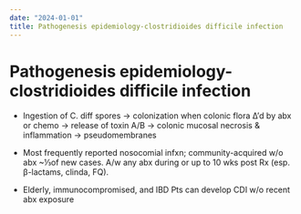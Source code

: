 ```yaml
---
date: "2024-01-01"
title: Pathogenesis epidemiology-clostridioides difficile infection
---
```


# Pathogenesis epidemiology-clostridioides difficile infection


* Ingestion of C. diff spores → colonization when colonic flora Δ’d by abx or chemo → release of toxin A/B → colonic mucosal necrosis & inflammation → pseudomembranes

* Most frequently reported nosocomial infxn; community-acquired w/o abx ~⅓of new cases. A/w any abx during or up to 10 wks post Rx (esp. β-lactams, clinda, FQ).

* Elderly, immunocompromised, and IBD Pts can develop CDI w/o recent abx exposure

